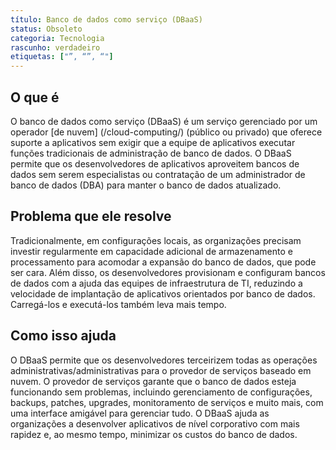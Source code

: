 ```yaml
---
título: Banco de dados como serviço (DBaaS)
status: Obsoleto
categoria: Tecnologia
rascunho: verdadeiro
etiquetas: ["”, “”, “"]
---
```


## O que é

O banco de dados como serviço (DBaaS) é um serviço gerenciado por um operador [de nuvem] (/cloud-computing/) (público ou privado) 
que oferece suporte a aplicativos sem exigir que a equipe de aplicativos 
executar funções tradicionais de administração de banco de dados. 
O DBaaS permite que os desenvolvedores de aplicativos aproveitem bancos de dados sem serem especialistas ou 
contratação de um administrador de banco de dados (DBA) para manter o banco de dados atualizado.

## Problema que ele resolve 

Tradicionalmente, em configurações locais, as organizações precisam investir regularmente em 
capacidade adicional de armazenamento e processamento para acomodar a expansão do banco de dados, que pode ser cara. 
Além disso, os desenvolvedores provisionam e configuram bancos de dados com a ajuda das equipes de infraestrutura de TI, 
reduzindo a velocidade de implantação de aplicativos orientados por banco de dados. 
Carregá-los e executá-los também leva mais tempo.

## Como isso ajuda

O DBaaS permite que os desenvolvedores terceirizem todas as operações administrativas/administrativas para o provedor de serviços baseado em nuvem. 
O provedor de serviços garante que o banco de dados esteja funcionando sem problemas, 
incluindo gerenciamento de configurações, backups, patches, upgrades, monitoramento de serviços e muito mais, 
com uma interface amigável para gerenciar tudo. 
O DBaaS ajuda as organizações a desenvolver aplicativos de nível corporativo com mais rapidez e, ao mesmo tempo, minimizar os custos do banco de dados.
